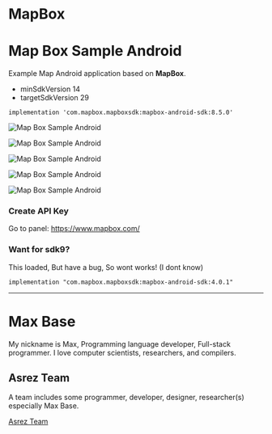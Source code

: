 # MapBox

# Map Box Sample Android

Example Map Android application based on **MapBox**.

- minSdkVersion 14
- targetSdkVersion 29

```
implementation 'com.mapbox.mapboxsdk:mapbox-android-sdk:8.5.0'
```

![Map Box Sample Android](screenshot/1.jpg)

![Map Box Sample Android](screenshot/2.jpg)

![Map Box Sample Android](screenshot/3.jpg)

![Map Box Sample Android](screenshot/4.jpg)

![Map Box Sample Android](screenshot/5.jpg)

### Create API Key

Go to panel: https://www.mapbox.com/

### Want for sdk9?

This loaded, But have a bug, So wont works! (I dont know)

```
implementation "com.mapbox.mapboxsdk:mapbox-android-sdk:4.0.1"
```


---------

# Max Base

My nickname is Max, Programming language developer, Full-stack programmer. I love computer scientists, researchers, and compilers.

## Asrez Team

A team includes some programmer, developer, designer, researcher(s) especially Max Base.

[Asrez Team](https://www.asrez.com/)
